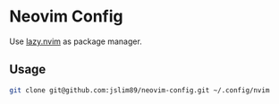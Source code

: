 # Neovim Config

Use [lazy.nvim](https://github.com/folke/lazy.nvim) as package manager.

## Usage

```sh
git clone git@github.com:jslim89/neovim-config.git ~/.config/nvim
```

